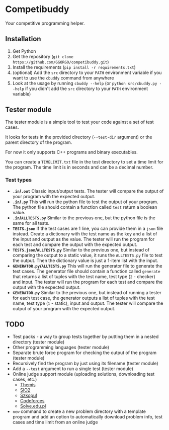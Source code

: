 # Competibuddy

Your competitive programming helper.

## Installation

1. Get Python
1. Get the repository (`git clone https://github.com/GGORG0/competibuddy.git`)
1. Install the requirements (`pip install -r requirements.txt`)
1. (optional) Add the `src` directory to your `PATH` environment variable if you want to use the `cbuddy` command from anywhere
1. Look at the usage by running `cbuddy --help` (or `python src/cbuddy.py --help` if you didn't add the `src` directory to your `PATH` environment variable)

## Tester module

The tester module is a simple tool to test your code against a set of test cases.

It looks for tests in the provided directory (`--test-dir` argument) or the parent directory of the program.

For now it only supports C++ programs and binary executables.

You can create a `TIMELIMIT.txt` file in the test directory to set a time limit for the program. The time limit is in seconds and can be a decimal number.

### Test types

- **`.in`/`.out`**
  Classic input/output tests. The tester will compare the output of your program with the expected output.
- **`.in`/`.py`**
  This will run the python file to test the output of your program. The python file should contain a function called `test` return a boolean value.
- **`.in`/`ALLTESTS.py`**
  Similar to the previous one, but the python file is the same for all tests.
- **`TESTS.json`**
  If the test cases are 1 line, you can provide them in a `json` file instead. Create a dictionary with the test name as the key and a list of the input and output as the value. The tester will run the program for each test and compare the output with the expected output.
- **`TESTS.json`/`ALLTESTS.py`**
  Similar to the previous one, but instead of comparing the output to a static value, it runs the `ALLTESTS.py` file to test the output. Then the dictionary value is just a 1-item list with the input.
- **`GENERATOR.py`/`ALLTESTS.py`**
  This will run the generator file to generate the test cases. The generator file should contain a function called `generate` that returns a list of tuples with the test name, test type (`2` - checker) and input. The tester will run the program for each test and compare the output with the expected output.
- **`GENERATOR.py`**
  Similar to the previous one, but instead of running a tester for each test case, the generator outputs a list of tuples with the test name, test type (`1` - static), input and output. The tester will compare the output of your program with the expected output.

## TODO

- Test packs - a way to group tests together by putting them in a nested directory (tester module)
- Other programming languages (tester module)
- Separate brute force program for checking the output of the program (tester module)
- Recursively find the program by just using its filename (tester module)
- Add a `--test` argument to run a single test (tester module)
- Online judge support module (uploading solutions, downloading test cases, etc.)
  - [Themis](https://themis.ii.uni.wroc.pl)
  - [SIO2](https://sio2.mimuw.edu.pl)
  - [Szkopuł](https://szkopul.edu.pl)
  - [Codeforces](https://codeforces.com)
  - [Solve.edu.pl](https://solve.edu.pl)
- `new` command to create a new problem directory with a template program and add an option to automatically download problem info, test cases and time limit from an online judge
